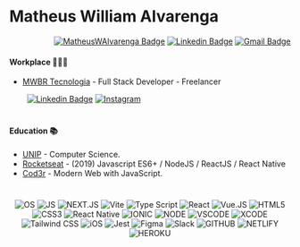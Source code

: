 
# Matheus William Alvarenga
<div align="end"> 

[![MatheusWAlvarenga Badge](https://img.shields.io/static/v1?label=repositories&message=MatheusWAlvarenga&color=blue?logo=matriz&logoColor=#FF7139=https://matheuswalvarenga.netlify.app/)](https://matheuswalvarenga.netlify.app/) [![Linkedin Badge](https://img.shields.io/badge/-Linkedin-blue?logo=Linkedin&logoColor=white&link=https://www.linkedin.com/matheuswalvarenga)](https://www.linkedin.com/in/matheuswalvarenga/) [![Gmail Badge](https://img.shields.io/badge/-Gmail-red?logo=Gmail&logoColor=white&link=mailto:matheuswalvarenga@gmail.com)](mailto:matheuswalvarenga@gmail.com) 

</div>

#### Workplace 👨🏻‍💻

- [MWBR Tecnologia](https://www.mwbrtecnologia.com.br/) - Full Stack Developer - Freelancer

&ensp;&ensp;&ensp;&ensp; [![Linkedin Badge](https://img.shields.io/badge/-MWBRTecnologia-blue?logo=Linkedin&logoColor=white)](https://www.linkedin.com/company/mwbr-tecnologia/) [![Instagram](https://img.shields.io/badge/-MWBRTecnologia-E4405F?&logo=instagram&logoColor=white)](https://www.instagram.com/mwbr.tecnologia/)   

#
#### Education 📚

- [UNIP](https://www.unip.br//) - Computer Science.
- [Rocketseat](https://rocketseat.com.br/) - (2019) Javascript ES6+ / NodeJS / ReactJS / React Native
- [Cod3r](https://www.cod3r.com.br/) - Modern Web with JavaScript.

#
<div align="center">
		
![OS](https://img.shields.io/badge/mac%20os-000000?style=for-the-badge&logo=apple&logoColor=white) ![JS](https://img.shields.io/badge/JavaScript-F7DF1E?style=for-the-badge&logo=javascript&logoColor=black) ![NEXT.JS](https://img.shields.io/badge/next.js-000000?style=for-the-badge&logo=nextdotjs&logoColor=white) ![Vite](https://img.shields.io/badge/vite-%23646CFF.svg?style=for-the-badge&logo=vite&logoColor=white) ![Type Script](	https://img.shields.io/badge/TypeScript-007ACC?style=for-the-badge&logo=typescript&logoColor=white) ![React](https://img.shields.io/badge/React-20232A?style=for-the-badge&logo=react&logoColor=61DAFB) ![Vue.JS](https://img.shields.io/badge/Vue.js-35495E?style=for-the-badge&logo=vue.js&logoColor=4FC08D) ![HTML5](https://img.shields.io/badge/HTML5-E34F26?style=for-the-badge&logo=html5&logoColor=white) ![CSS3](https://img.shields.io/badge/CSS3-1572B6?style=for-the-badge&logo=css3&logoColor=white) ![React Native](https://img.shields.io/badge/React_Native-20232A?style=for-the-badge&logo=react&logoColor=61DAFB) ![IONIC](https://img.shields.io/badge/Ionic-3880FF?style=for-the-badge&logo=ionic&logoColor=white) ![NODE](	https://img.shields.io/badge/Node.js-43853D?style=for-the-badge&logo=node.js&logoColor=white) ![VSCODE](https://img.shields.io/badge/Visual_Studio_Code-0078D4?style=for-the-badge&logo=visual%20studio%20code&logoColor=white) ![XCODE](https://img.shields.io/badge/Xcode-007ACC?style=for-the-badge&logo=Xcode&logoColor=white) ![Tailwind CSS](https://img.shields.io/badge/Tailwind_CSS-38B2AC?style=for-the-badge&logo=tailwind-css&logoColor=white) ![iOS](https://img.shields.io/badge/iOS-000000?style=for-the-badge&logo=ios&logoColor=white) ![Jest](https://img.shields.io/badge/Jest-323330?style=for-the-badge&logo=Jest&logoColor=white) ![Figma](https://img.shields.io/badge/Figma-F24E1E?style=for-the-badge&logo=figma&logoColor=white)  ![Slack](	https://img.shields.io/badge/Slack-4A154B?style=for-the-badge&logo=slack&logoColor=white) ![GITHUB](https://img.shields.io/badge/GitHub-100000?style=for-the-badge&logo=github&logoColor=white) ![NETLIFY](https://img.shields.io/badge/Netlify-00C7B7?style=for-the-badge&logo=netlify&logoColor=white) ![HEROKU](https://img.shields.io/badge/Heroku-430098?style=for-the-badge&logo=heroku&logoColor=white) 
</div>



